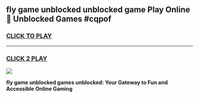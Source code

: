 
## fly game unblocked unblocked game Play Online 👋 Unblocked Games #cqpof
<h3>
<a href="https://premium.freeplayer.one?title=fly_game_unblocked&ref=21F">CLICK TO PLAY</a></h3>
<hr>

<h3>
<a href="https://premium.freeplayer.one?title=fly_game_unblocked&ref=21F">CLICK 2 PLAY</a>
  
</h3>

<a href="https://premium.freeplayer.one?title=fly_game_unblocked&ref=21F/"><img src="https://clearcache.store/games.png"></a>


**fly game unblocked games unblocked: Your Gateway to Fun and Accessible Online Gaming**
